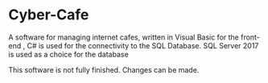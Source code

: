 # Cyber-Cafe
A software for managing internet cafes, written in Visual Basic for the front-end , C# is used for the connectivity to the SQL Database.
SQL Server 2017 is used as a choice for the database 

This software is not fully finished. Changes can be made.
